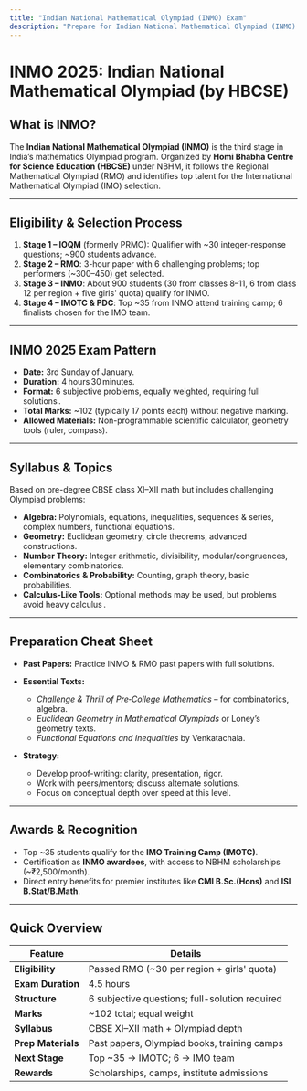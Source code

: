 ```yaml
---
title: "Indian National Mathematical Olympiad (INMO) Exam"
description: "Prepare for Indian National Mathematical Olympiad (INMO) with our mock tests."
---
```


# INMO 2025: Indian National Mathematical Olympiad (by HBCSE)

## What is INMO?

The **Indian National Mathematical Olympiad (INMO)** is the third stage in India’s mathematics Olympiad program. Organized by **Homi Bhabha Centre for Science Education (HBCSE)** under NBHM, it follows the Regional Mathematical Olympiad (RMO) and identifies top talent for the International Mathematical Olympiad (IMO) selection.

---

## Eligibility & Selection Process

1. **Stage 1 – IOQM** (formerly PRMO): Qualifier with \~30 integer-response questions; \~900 students advance.
2. **Stage 2 – RMO**: 3-hour paper with 6 challenging problems; top performers (\~300–450) get selected.
3. **Stage 3 – INMO**: About 900 students (30 from classes 8–11, 6 from class 12 per region + five girls' quota) qualify for INMO.
4. **Stage 4 – IMOTC & PDC**: Top \~35 from INMO attend training camp; 6 finalists chosen for the IMO team.

---

## INMO 2025 Exam Pattern

* **Date:** 3rd Sunday of January.
* **Duration:** 4 hours 30 minutes.
* **Format:** 6 subjective problems, equally weighted, requiring full solutions .
* **Total Marks:** \~102 (typically 17 points each) without negative marking.
* **Allowed Materials:** Non-programmable scientific calculator, geometry tools (ruler, compass).

---

## Syllabus & Topics

Based on pre-degree CBSE class XI–XII math but includes challenging Olympiad problems:

* **Algebra:** Polynomials, equations, inequalities, sequences & series, complex numbers, functional equations.
* **Geometry:** Euclidean geometry, circle theorems, advanced constructions.
* **Number Theory:** Integer arithmetic, divisibility, modular/congruences, elementary combinatorics.
* **Combinatorics & Probability:** Counting, graph theory, basic probabilities.
* **Calculus-Like Tools:** Optional methods may be used, but problems avoid heavy calculus .

---

## Preparation Cheat Sheet

* **Past Papers:** Practice INMO & RMO past papers with full solutions.
* **Essential Texts:**

  * *Challenge & Thrill of Pre‑College Mathematics* – for combinatorics, algebra.
  * *Euclidean Geometry in Mathematical Olympiads* or Loney’s geometry texts.
  * *Functional Equations and Inequalities* by Venkatachala.
* **Strategy:**

  * Develop proof-writing: clarity, presentation, rigor.
  * Work with peers/mentors; discuss alternate solutions.
  * Focus on conceptual depth over speed at this level.

---

## Awards & Recognition

* Top \~35 students qualify for the **IMO Training Camp (IMOTC)**.
* Certification as **INMO awardees**, with access to NBHM scholarships (\~₹2,500/month).
* Direct entry benefits for premier institutes like **CMI B.Sc.(Hons)** and **ISI B.Stat/B.Math**.

---

## Quick Overview

| **Feature**        | **Details**                                    |
| ------------------ | ---------------------------------------------- |
| **Eligibility**    | Passed RMO (\~30 per region + girls' quota)    |
| **Exam Duration**  | 4.5 hours                                      |
| **Structure**      | 6 subjective questions; full-solution required |
| **Marks**          | \~102 total; equal weight                      |
| **Syllabus**       | CBSE XI–XII math + Olympiad depth              |
| **Prep Materials** | Past papers, Olympiad books, training camps    |
| **Next Stage**     | Top \~35 → IMOTC; 6 → IMO team                 |
| **Rewards**        | Scholarships, camps, institute admissions      |

